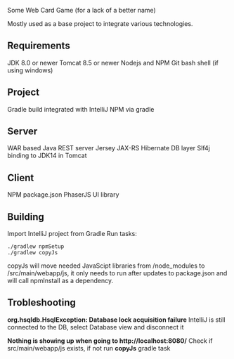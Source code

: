Some Web Card Game (for a lack of a better name)

Mostly used as a base project to integrate various technologies.

Requirements
---
JDK 8.0 or newer
Tomcat 8.5 or newer
Nodejs and NPM
Git bash shell (if using windows)


Project
---
Gradle build integrated with IntelliJ
NPM via gradle


Server
---
WAR based Java REST server
Jersey JAX-RS
Hibernate DB layer
Slf4j binding to JDK14 in Tomcat


Client
---
NPM package.json
PhaserJS UI library


Building
---
Import IntelliJ project from Gradle
Run tasks:
    
    ./gradlew npmSetup
    ./gradlew copyJs
  
copyJs will move needed JavaScipt libraries from /node_modules to /src/main/webapp/js, 
it only needs to run after updates to package.json and will call npmInstall as
 a dependency.
 
 
Trobleshooting
---
**org.hsqldb.HsqlException: Database lock acquisition failure**
IntelliJ is still connected to the DB, select Database view and disconnect it 

  
**Nothing is showing up when going to http://localhost:8080/**
Check if src/main/webapp/js exists, if not run **copyJs** gradle task 